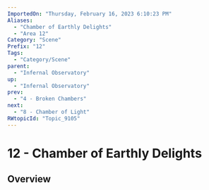 ```yaml
---
ImportedOn: "Thursday, February 16, 2023 6:10:23 PM"
Aliases:
  - "Chamber of Earthly Delights"
  - "Area 12"
Category: "Scene"
Prefix: "12"
Tags:
  - "Category/Scene"
parent:
  - "Infernal Observatory"
up:
  - "Infernal Observatory"
prev:
  - "4 - Broken Chambers"
next:
  - "8 - Chamber of Light"
RWtopicId: "Topic_9105"
---
```

# 12 - Chamber of Earthly Delights
## Overview
